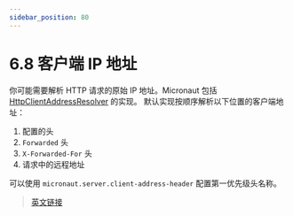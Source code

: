 ```yaml
---
sidebar_position: 80
---
```


# 6.8 客户端 IP 地址

你可能需要解析 HTTP 请求的原始 IP 地址。Micronaut 包括 [HttpClientAddressResolver](https://docs.micronaut.io/3.8.4/api/io/micronaut/http/server/util/HttpClientAddressResolver.html) 的实现。
默认实现按顺序解析以下位置的客户端地址：

1. 配置的头
2. `Forwarded` 头
3. `X-Forwarded-For` 头
4. 请求中的远程地址

可以使用 `micronaut.server.client-address-header` 配置第一优先级头名称。

> [英文链接](https://docs.micronaut.io/3.8.4/guide/index.html#clientIpAddress)
